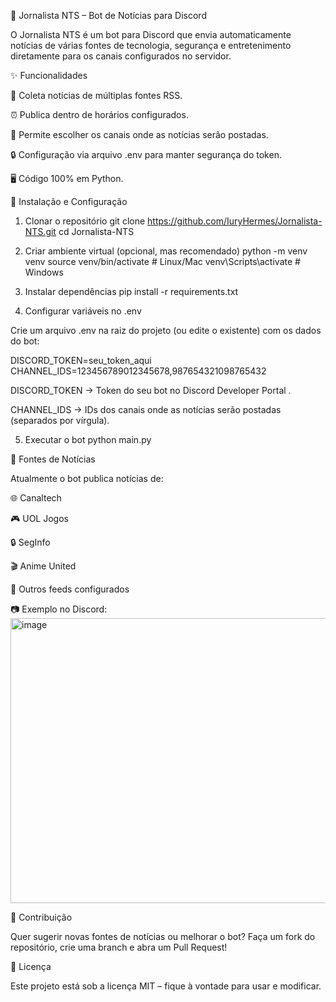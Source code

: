 📰 Jornalista NTS – Bot de Notícias para Discord






O Jornalista NTS é um bot para Discord que envia automaticamente notícias de várias fontes de tecnologia, segurança e entretenimento diretamente para os canais configurados no servidor.

✨ Funcionalidades

📡 Coleta notícias de múltiplas fontes RSS.

⏰ Publica dentro de horários configurados.

📌 Permite escolher os canais onde as notícias serão postadas.

🔒 Configuração via arquivo .env para manter segurança do token.

🖥️ Código 100% em Python.

🚀 Instalação e Configuração
1. Clonar o repositório
git clone https://github.com/IuryHermes/Jornalista-NTS.git
cd Jornalista-NTS

2. Criar ambiente virtual (opcional, mas recomendado)
python -m venv venv
source venv/bin/activate   # Linux/Mac
venv\Scripts\activate      # Windows

3. Instalar dependências
pip install -r requirements.txt

4. Configurar variáveis no .env

Crie um arquivo .env na raiz do projeto (ou edite o existente) com os dados do bot:

DISCORD_TOKEN=seu_token_aqui
CHANNEL_IDS=123456789012345678,987654321098765432


DISCORD_TOKEN → Token do seu bot no Discord Developer Portal
.

CHANNEL_IDS → IDs dos canais onde as notícias serão postadas (separados por vírgula).

5. Executar o bot
python main.py

📡 Fontes de Notícias

Atualmente o bot publica notícias de:

🌐 Canaltech

🎮 UOL Jogos

🔒 SegInfo

🎬 Anime United

📂 Outros feeds configurados

📷 Exemplo no Discord:<img width="907" height="456" alt="image" src="https://github.com/user-attachments/assets/350061ae-3887-41cb-a06e-fc71639162e4" />

🤝 Contribuição

Quer sugerir novas fontes de notícias ou melhorar o bot?
Faça um fork do repositório, crie uma branch e abra um Pull Request!

📜 Licença

Este projeto está sob a licença MIT – fique à vontade para usar e modificar.
